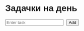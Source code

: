 <!DOCTYPE html>
<html lang="en">
<head>
<meta charset="UTF-8">
<meta name="viewport" content="width=device-width, initial-scale=1.0">
<title>Todo List</title>
<style>
    body {
        font-family: Arial, sans-serif;
    }
    ul {
        list-style-type: none;
        padding: 0;
    }
    li {
        margin-bottom: 5px;
    }
    button {
        margin-left: 5px;
    }
</style>
</head>
<body>

<h1>Задачки на день</h1>

<input type="text" id="todoInput" placeholder="Enter task">
<button onclick="addTodo()">Add</button>

<ul id="todoList">
</ul>

<script>
    let todos = [];

    // Отображение задачек 
    function displayTodos() {
        const todoList = document.getElementById('todoList');
        todoList.innerHTML = '';
        todos.forEach(todo => {
            const li = document.createElement('li');
            li.textContent = todo;
            const editButton = document.createElement('button');
            editButton.textContent = 'Edit';
            editButton.onclick = () => editTodo(todo);
            const deleteButton = document.createElement('button');
            deleteButton.textContent = 'Delete';
            deleteButton.onclick = () => deleteTodo(todo);
            li.appendChild(editButton);
            li.appendChild(deleteButton);
            todoList.appendChild(li);
        });
    }

    // Добавление задачек
    async function addTodo() {
        const todoInput = document.getElementById('todoInput');
        const todo = todoInput.value.trim();
        if (todo !== '') {
            todos.push(todo);
            todoInput.value = '';
            await displayTodos();
        }
    }

    // Редактирование задачек
    async function editTodo(todo) {
        const newTodo = prompt('Edit:', todo);
        if (newTodo !== null && newTodo.trim() !== '') {
            const index = todos.indexOf(todo);
            if (index !== -1) {
                todos[index] = newTodo.trim();
                await displayTodos();
            }
        }
    }

    // Удалить задачки
    async function deleteTodo(todo) {
        const index = todos.indexOf(todo);
        if (index !== -1) {
            todos.splice(index, 1);
            await displayTodos();
        }
    }
    displayTodos();
</script>

</body>
</html>
